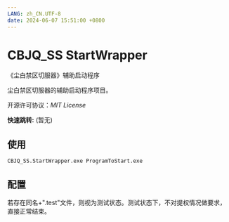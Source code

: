 ```yaml
---
LANG: zh_CN.UTF-8
date: 2024-06-07 15:51:00 +0800
---
```


# CBJQ_SS StartWrapper

《尘白禁区切服器》辅助启动程序

尘白禁区切服器的辅助启动程序项目。

开源许可协议：*MIT License*

**快速跳转:** (暂无)

## 使用

```
CBJQ_SS.StartWrapper.exe ProgramToStart.exe
```

## 配置

若存在同名+".test"文件，则视为测试状态。测试状态下，不对提权情况做要求，直接正常结束。
